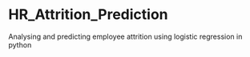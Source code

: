 # HR_Attrition_Prediction
Analysing and predicting employee attrition using logistic regression in python
